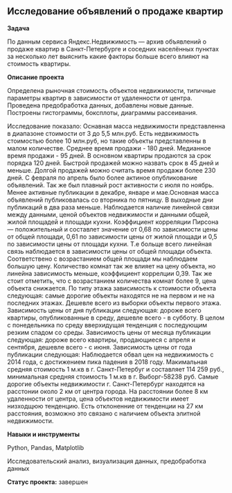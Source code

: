 ## Исследование объявлений о продаже квартир



**Задача**   


По данным сервиса Яндекс.Недвижимость — архив объявлений о продаже квартир в Санкт-Петербурге и соседних населённых пунктах за несколько лет выяснить какие факторы больше всего влияют на стоимость квартиры.


**Описание проекта**


Определена рыночная стоимость объектов недвижимости, типичные параметры квартир в зависимости от удаленности от центра. Проведена предобработка данных, добавлены новые данные. Построены гистограммы, боксплоты, диаграммы рассеивания.

Исследование показало: Оснавная масса недвижимости представленна в диапазоне стоимости от 3 до 5,5 млн.руб. Есть недвижимость стоимостью более 10 млн.руб, но такие объекты представленны в малом количестве. Среднее время продажи - 180 дней. Медианное время продажи - 95 дней. В основном квартиры продаются за срок порядка 120 дней. Быстрой продажей можно назвать срок в 45 дней и меньше. Долгой продажей можно считать время продажи более 230 дней. C февраля по апрель было более актиное опубликование объявлений. Так же был плавный рост активности с июля по ноябрь. Менее активные публикации в декабре, январе и мае.Основная масса объявлений публиковалась со вторника по пятницу. В выходные дни публикаций в два раза меньше. Наблюдается наличие линейной связи между данными, ценой объектов недвижимости и данными общей, жилой площадей и площади кухни. Коэффициент корреляции Пирсона — положительный и составлет значение от 0,68 по зависимости цены от общей площади, 0,61 по зависимости цены от жилой площади и 0,5 по зависимости цены от площади кухни. Т.е больще всего линейная связь наблюдается в зависимости цены от общей площади объекта. Соответствено с возрастанием общей площади мы наблюдаем большую цену. Количество комнат так же влияет на цену объекта, но линейна зависимость меньше, коэффициент коррелции 0,39. Так же стоит отметить, что с возрастанием количества комнат более 9, цена объекта снижается. По типу этажа зависимость к стоимости объекта следующая: самые дорогие объекты находятся не на первом и не на последних этажах. Дешевле всего из выборки объекты первого этажа. Зависимость цены от дня публикации следующая: дороже всего квартиры, опубликованные в среду, дешевле всего - в субботу. В целом с понедельника по среду вверхидущая тенденция с последующим резким спадом со среды. Зависимость цены от месяца публикации следующая: дороже всего квартиры, продающиеся с апреля и сентября, дешевле всего - с июня. Зависимость цены от года публикации следующая: Наблюдается обвал цен на недвижимость с 2014 года, с достижением пика падения в 2018 году. Макимальная средняя стоимость 1 м.кв в г. Санкт-Петербуг и составляет 114 259 руб., минимальная средняя стоимость 1 м.кв в г. Выборг-58238 руб. Самые дорогие объекты недвижимости г. Санкт-Петербург находятся на расстонии около 2 км от центра города. На расстоянии более 8 км удаленности от центра, цена объектов недвижимости имеет низходщюю тенденцию. Есть отклоненние от тенденции на 27 км расстояния, возможно это связано с наличием объекта элитной недвижимости.


**Навыки и инструменты**  


Python, Pandas,  Matplotlib


Исследовательский анализ, визуализация данных, предобработка данных 


**Статус проекта:** завершен
